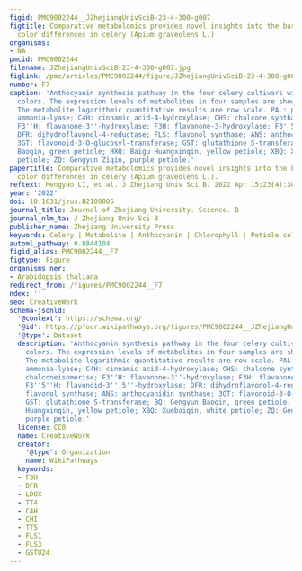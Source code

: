 ```yaml
---
figid: PMC9002244__JZhejiangUnivSciB-23-4-300-g007
figtitle: Comparative metabolomics provides novel insights into the basis of petiole
  color differences in celery (Apium graveolens L.)
organisms:
- NA
pmcid: PMC9002244
filename: JZhejiangUnivSciB-23-4-300-g007.jpg
figlink: /pmc/articles/PMC9002244/figure/JZhejiangUnivSciB-23-4-300-g007/
number: F7
caption: 'Anthocyanin synthesis pathway in the four celery cultivars with different
  colors. The expression levels of metabolites in four samples are shown by heatmap.
  The metabolite logarithmic quantitative results are row scale. PAL: phenylalanine
  ammonia-lyase; C4H: cinnamic acid-4-hydroxylase; CHS: chalcone synthase; CHI: chalconeisomerise;
  F3''H: flavanone-3''-hydroxylase; F3H: flavanone-3-hydroxylase; F3''5''H: flavonoid-3'',5''-hydroxylase;
  DFR: dihydroflavonol-4-reductase; FLS: flavonol synthase; ANS: anthocyanidin synthase;
  3GT: flavonoid-3-O-glucosyl-transferase; GST: glutathione S-transferase; BQ: Gengyun
  Baoqin, green petiole; HXQ: Baigu Huangxinqin, yellow petiole; XBQ: Xuebaiqin, white
  petiole; ZQ: Gengyun Ziqin, purple petiole.'
papertitle: Comparative metabolomics provides novel insights into the basis of petiole
  color differences in celery (Apium graveolens L.).
reftext: Mengyao LI, et al. J Zhejiang Univ Sci B. 2022 Apr 15;23(4):300-314.
year: '2022'
doi: 10.1631/jzus.B2100806
journal_title: Journal of Zhejiang University. Science. B
journal_nlm_ta: J Zhejiang Univ Sci B
publisher_name: Zhejiang University Press
keywords: Celery | Metabolite | Anthocyanin | Chlorophyll | Petiole color
automl_pathway: 0.8844104
figid_alias: PMC9002244__F7
figtype: Figure
organisms_ner:
- Arabidopsis thaliana
redirect_from: /figures/PMC9002244__F7
ndex: ''
seo: CreativeWork
schema-jsonld:
  '@context': https://schema.org/
  '@id': https://pfocr.wikipathways.org/figures/PMC9002244__JZhejiangUnivSciB-23-4-300-g007.html
  '@type': Dataset
  description: 'Anthocyanin synthesis pathway in the four celery cultivars with different
    colors. The expression levels of metabolites in four samples are shown by heatmap.
    The metabolite logarithmic quantitative results are row scale. PAL: phenylalanine
    ammonia-lyase; C4H: cinnamic acid-4-hydroxylase; CHS: chalcone synthase; CHI:
    chalconeisomerise; F3''H: flavanone-3''-hydroxylase; F3H: flavanone-3-hydroxylase;
    F3''5''H: flavonoid-3'',5''-hydroxylase; DFR: dihydroflavonol-4-reductase; FLS:
    flavonol synthase; ANS: anthocyanidin synthase; 3GT: flavonoid-3-O-glucosyl-transferase;
    GST: glutathione S-transferase; BQ: Gengyun Baoqin, green petiole; HXQ: Baigu
    Huangxinqin, yellow petiole; XBQ: Xuebaiqin, white petiole; ZQ: Gengyun Ziqin,
    purple petiole.'
  license: CC0
  name: CreativeWork
  creator:
    '@type': Organization
    name: WikiPathways
  keywords:
  - F3H
  - DFR
  - LDOX
  - TT4
  - C4H
  - CHI
  - TT5
  - FLS1
  - FLS3
  - GSTU24
---
```

